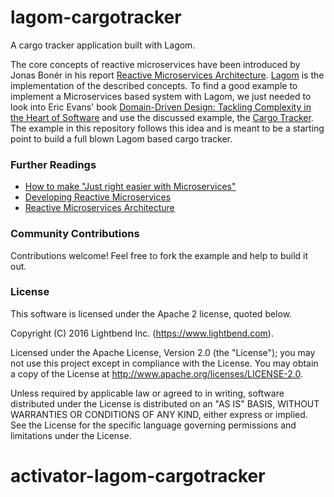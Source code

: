 
# lagom-cargotracker
A cargo tracker application built with Lagom.

The core concepts of reactive microservices have been introduced by Jonas Bonér in his report [Reactive Microservices Architecture](https://www.lightbend.com/reactive-microservices-architecture). [Lagom](http://lightbend.com/lagom) is the implementation of the described concepts. To find a good example to implement a Microservices based system with Lagom, we just needed to look into Eric Evans' book [Domain-Driven Design: Tackling Complexity in the Heart of Software](http://www.amazon.com/Domain-Driven-Design-Tackling-Complexity-Software/dp/0321125215) and use the discussed example, the [Cargo Tracker](http://dddsample.sourceforge.net/). The example in this repository follows this idea and is meant to be a starting point to build a full blown Lagom based cargo tracker.

### Further Readings
* [How to make "Just right easier with Microservices"](https://www.oreilly.com/ideas/how-to-make-just-right-easier-with-microservices)
* [Developing Reactive Microservices](http://www.oreilly.com/programming/free/developing-reactive-microservices-signup.html)
* [Reactive Microservices Architecture](https://www.lightbend.com/reactive-microservices-architecture)

### Community Contributions
Contributions welcome! Feel free to fork the example and help to build it out.

### License
This software is licensed under the Apache 2 license, quoted below.

Copyright (C) 2016 Lightbend Inc. (https://www.lightbend.com).

Licensed under the Apache License, Version 2.0 (the "License"); you may not use this project except in compliance with the License. You may obtain a copy of the License at http://www.apache.org/licenses/LICENSE-2.0.

Unless required by applicable law or agreed to in writing, software distributed under the License is distributed on an "AS IS" BASIS, WITHOUT WARRANTIES OR CONDITIONS OF ANY KIND, either express or implied. See the License for the specific language governing permissions and limitations under the License.
# activator-lagom-cargotracker
